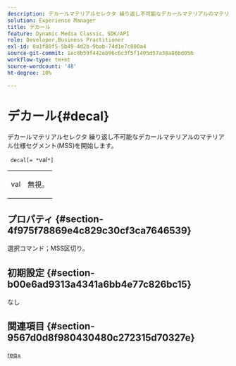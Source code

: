 ```yaml
---
description: デカールマテリアルセレクタ 繰り返し不可能なデカールマテリアルのマテリアル仕様セグメント(MSS)を開始します。
solution: Experience Manager
title: デカール
feature: Dynamic Media Classic、SDK/API
role: Developer,Business Practitioner
exl-id: 0a1f80f5-5b49-4d2b-9bab-74d1e7c000a4
source-git-commit: 1ec8b59f442eb96c6c3f5f1405d57a38a86bd056
workflow-type: tm+mt
source-wordcount: '48'
ht-degree: 10%

---
```


# デカール{#decal}

デカールマテリアルセレクタ 繰り返し不可能なデカールマテリアルのマテリアル仕様セグメント(MSS)を開始します。

` decal[= *`val`*]`

<table id="simpletable_35431F0E19B143528BD75C82CFBC5EE0"> 
 <tr class="strow"> 
  <td class="stentry"> <p> <span class="varname"> val  </span> </p> </td> 
  <td class="stentry"> <p>無視。 </p> </td> 
 </tr> 
</table>

## プロパティ {#section-4f975f78869e4c829c30cf3ca7646539}

選択コマンド；MSS区切り。

## 初期設定 {#section-b00e6ad9313a4341a6bb4e77c826bc15}

なし

## 関連項目 {#section-9567d0d8f980430480c272315d70327e}

[req=](../../../../../ir-api/http-protocol/image-rendering-api-ref/c-ir-http-protocol-ref/c-ir-http-protocol-command-reference/r-ir-req.md#reference-792b1a663fb64261bd2de2a209b847fb)
